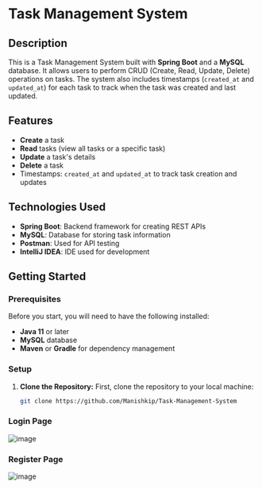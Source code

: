 # Task Management System

## Description
This is a Task Management System built with **Spring Boot** and a **MySQL** database. It allows users to perform CRUD (Create, Read, Update, Delete) operations on tasks. The system also includes timestamps (`created_at` and `updated_at`) for each task to track when the task was created and last updated.

## Features
- **Create** a task
- **Read** tasks (view all tasks or a specific task)
- **Update** a task's details
- **Delete** a task
- Timestamps: `created_at` and `updated_at` to track task creation and updates

## Technologies Used
- **Spring Boot**: Backend framework for creating REST APIs
- **MySQL**: Database for storing task information
- **Postman**: Used for API testing
- **IntelliJ IDEA**: IDE used for development

## Getting Started

### Prerequisites
Before you start, you will need to have the following installed:
- **Java 11** or later
- **MySQL** database
- **Maven** or **Gradle** for dependency management

### Setup

1. **Clone the Repository:**
   First, clone the repository to your local machine:
   ```bash
   git clone https://github.com/Manishkip/Task-Management-System


### Login Page
![image](https://github.com/user-attachments/assets/1521a914-f08f-4db5-b2fe-5afb8d8f8143)

### Register Page
![image](https://github.com/user-attachments/assets/662e8da3-631b-4835-ba6b-4569dce9031f)

